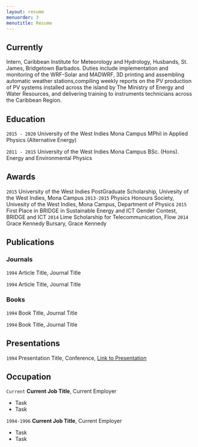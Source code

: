 ```yaml
---
layout: resume
menuorder: 3
menutitle: Resume
---
```

## Currently

Intern, Caribbean Institute for Meteorology and Hydrology, Husbands, St. James,
Bridgetown Barbados. Duties include implementation and monitoring of the WRF-Solar and
MADWRF, 3D printing and assembling automatic weather stations,compiling weekly reports 
on the PV production of PV systems installed across the island by The Ministry of Energy 
and Water Resources, and delivering training to instruments technicians across the 
Caribbean Region.


## Education

`2015 - 2020`
University of the West Indies Mona Campus
MPhil in Applied Physics (Alternative Energy)


`2011 - 2015`
University of the West Indies Mona Campus
BSc. (Hons). Energy and Environmental Physics 

## Awards


`2015`
University of the West Indies PostGraduate Scholarship, Univesity of the West Indies, Mona Campus
`2013-2015`
Physics Honours Society, Univesity of the West Indies, Mona Campus, Department of Physics
`2015`
First Place in BRIDGE in Sustainable Energy and ICT Gender Contest, BRIDGE and ICT
`2014`
Lime Scholarship for Telecommunication, Flow
`2014`
Grace Kennedy Bursary, Grace Kennedy

## Publications

<!-- A list is also available [online](https://scholar.google.co.uk/citations?user=LTOTl0YAAAAJ) -->

### Journals

`1994`
Article Title, Journal Title

`1994`
Article Title, Journal Title

### Books

`1994`
Book Title, Journal Title

`1994`
Book Title, Journal Title


## Presentations

`1994`
Presentation Title, Conference, <a href="https://MyWebsite.tld/presentation1">Link to Presentation</a>


## Occupation

`Current`
__Current Job Title__, Current Employer 

- Task
- Task

`1994-1996`
__Current Job Title__, Current Employer 

- Task
- Task



<!-- ### Footer

Last updated: May 2013 -->


